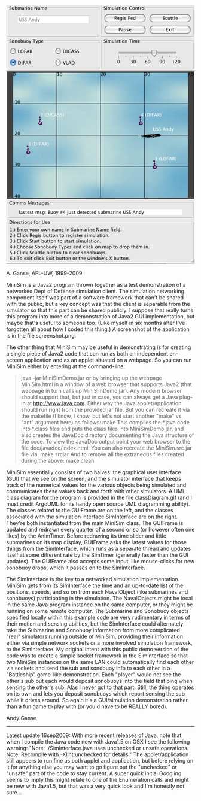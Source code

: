 ![MiniSim screenshot](screenshot.png)

A. Ganse, APL-UW, 1999-2009

MiniSim is a Java2 program thrown together as a test demonstration of a
networked Dept of Defense simulation client.  The simulation networking
component itself was part of a software framework that can't be shared with
the public, but a key concept was that the client is separable from the
simulator so that this part can be shared publicly.  I suppose that really
turns this program into more of a demonstration of Java2 GUI implementation,
but maybe that's useful to someone too.  (Like myself in six months after
I've forgotten all about how I coded this thing.)  A screenshot of the
application is in the file screenshot.png.

The other thing that MiniSim may be useful in demonstrating is for creating a
single piece of Java2 code that can run as both an independent on-screen
application and as an applet situated on a webpage.  So you can run MiniSim
either by entering at the command-line:
> java -jar MiniSimDemo.jar
or by bringing up the webpage MiniSim.html in a window of a web browser that
supports Java2 (that webpage in turn calls up MiniSimDemo.jar).  Any modern
browser should support that, but just in case, you can always get a Java
plug-in at http://www.java.com.
Either way the Java applet/application should run right from the provided jar
file.  But you can recreate it via the makefile (I know, I know, but let's not
start another "make" vs "ant" argument here) as follows:
> make
This  compiles the *.java code into *.class files and puts the class files into
MiniSimDemo.jar, and also creates the JavaDoc directory documenting the Java
structure of the code.  To view the JavaDoc output point your web browser to
the file doc/javadoc/index.html.  You can also recreate the MiniSim.src.jar
file via:
> make srcjar
And to remove all the extraneous files created during the above:
> make clean

MiniSim essentially consists of two halves: the graphical user interface (GUI)
that we see on the screen, and the simulator interface that keeps track of the
numerical values for the various objects being simulated and communicates these
values back and forth with other simulators.  A UML class diagram for the
program is provided in the file classDiagram.gif (and I must credit ArgoUML for
its handy open source UML diagramming ability).  The classes related to the
GUIFrame are on the left, and the classes associated with the simulation
interface SimInterface are on the right. They're both instantiated from the
main MiniSim class. The GUIFrame is updated and redrawn every quarter of a
second or so (or however often one likes) by the AnimTimer. Before redrawing
its time slider and little submarines on its map display, GUIFrame asks the
latest values for those things from the SimInterface, which runs as a separate
thread and updates itself at some different rate by the SimTimer (generally
faster than the GUI updates). The GUIFrame also accepts some input, like
mouse-clicks for new sonobuoy drops, which it passes on to the SimInterface.

The SimInterface is the key to a networked simulation implementation.  MiniSim
gets from its SimInterface the time and an up-to-date list of the positions,
speeds, and so on from each NavalObject (like submarines and sonobuoys)
participating in the simulation.  The NavalObjects might be local in the same
Java program instance on the same computer, or they might be running on some
remote computer.  The Submarine and Sonobuoy objects specified locally within
this example code are very rudimentary in terms of their motion and sensing
abilities, but the SimInterface could alternately take the Submarine and
Sonobuoy information from more complicated "real" simulators running outside of
MiniSim, providing their information either via simple network sockets or a
more involved simulation framework, to the SimInterface.  My original intent with
this public demo version of the code was to create a simple socket framework in
the SimInterface so that two MiniSim instances on the same LAN could automatically
find each other via sockets and send the sub and sonobuoy info to each other in
a "Battleship" game-like demonstration.  Each "player" would not see the
other's sub but each would deposit sonobuoys into the field that ping when
sensing the other's sub.  Alas I never got to that part.  Still, the thing
operates on its own and lets you deposit sonobuoys which report sensing the sub
while it drives around.  So again it's a GUI/simulation demonstration rather
than a fun game to play with (or you'd have to be REALLY bored).

Andy Ganse


----
Latest update 16sep2009:
With more recent releases of Java, note that when I compile the Java code now
with Java1.5 on OSX I see the following warning:
"Note: ./SimInterface.java uses unchecked or unsafe operations.
 Note: Recompile with -Xlint:unchecked for details."
The applet/application still appears to run fine as both applet and
application, but before relying on it for anything else you may want to
go figure out the "unchecked" or "unsafe" part of the code to stay current.
A super quick initial Googling seems to imply this might relate to one of the
Enumeration calls and might be new with Java1.5, but that was a very quick
look and I'm honestly not sure...

